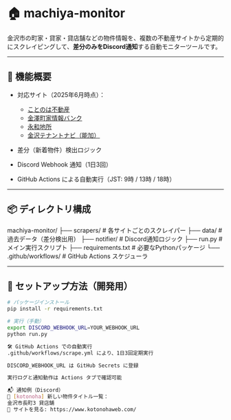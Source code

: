 # 🏠 machiya-monitor

金沢市の町家・貸家・貸店舗などの物件情報を、複数の不動産サイトから定期的にスクレイピングして、**差分のみをDiscord通知**する自動モニターツールです。

---

## 🚀 機能概要

- 対応サイト（2025年6月時点）：
  - [ことのは不動産](https://www.kotonohaweb.com/)
  - [金澤町家情報バンク](https://bank.kanazawa-machiyajouho.jp/)
  - [永和地所](https://www.eiwa-land.co.jp/)
  - [金沢テナントナビ（能加）](https://tenant.noka.co.jp/property)

- 差分（新着物件）検出ロジック
- Discord Webhook 通知（1日3回）
- GitHub Actions による自動実行（JST: 9時 / 13時 / 18時）

---

## 📦 ディレクトリ構成

machiya-monitor/
├── scrapers/ # 各サイトごとのスクレイパー
├── data/ # 過去データ（差分検出用）
├── notifier/ # Discord通知ロジック
├── run.py # メイン実行スクリプト
├── requirements.txt # 必要なPythonパッケージ
└── .github/workflows/ # GitHub Actions スケジューラ


---

## 🔧 セットアップ方法（開発用）

```bash
# パッケージインストール
pip install -r requirements.txt

# 実行（手動）
export DISCORD_WEBHOOK_URL=YOUR_WEBHOOK_URL
python run.py

🛠 GitHub Actions での自動実行
.github/workflows/scrape.yml により、1日3回定期実行

DISCORD_WEBHOOK_URL は GitHub Secrets に登録

実行ログと通知動作は Actions タブで確認可能

📬 通知例（Discord）
📢 [kotonoha] 新しい物件タイトル一覧：
金沢市長町3 貸店舗
🔗 サイトを見る: https://www.kotonohaweb.com/
